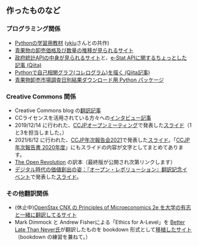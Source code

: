 ## 作ったものなど

### プログラミング関係

* [Pythonの学習用教材](https://mtoyokura.github.io/python-koza/) ([ykiu](https://github.com/ykiu)さんとの共作)
* [青果物の卸売価格及び数量の推移が見られるサイト](https://immense-bastion-39201.herokuapp.com)
* [政府統計APIの中身が見られるサイト](https://e-stat-api-viewer.uc.r.appspot.com)と、[e-Stat APIに関するちょっとした記事 (Qiita)](https://qiita.com/MToyokura/items/515e88780f50dc84e7b3)
* [Pythonで自己相関グラフ(コレログラム)を描く (Qiita記事)](https://qiita.com/MToyokura/items/8a58cb43e634e6421834)
* [青果物卸売市場調査日別結果ダウンロード用 Python パッケージ](https://github.com/MToyokura/seikaoroshi)

### Creative Commons 関係

* Creative Commons blog の[翻訳記事](pages/ccjp_blog_links)
* CCライセンスを活用されている方々への[インタビュー記事](pages/ccjp_blog_links_interviews)
* 2019/12/14 に行われた、[CCJPオープンミーティング](https://creativecommons.jp/2020/01/20/openmeetingreport/)で発表した[スライド](https://komtmt.files.wordpress.com/2020/01/katsuyoujirei_20191214.pdf)（1と3を担当しました。）
* 2021/6/12 に行われた、[CCJP年次報告会2021](https://creativecommons.jp/2021/05/19/ccjpnenji2021/)で発表した[スライド](https://docs.google.com/presentation/d/1wO5ri2FA7DjSAnu54tNoBGdNkb9uCtZVdWO2oUZoY1U/edit?usp=sharing)。「[CCJP年次報告書 2020年度](https://creativecommons.jp/2021/07/13/ccjp_annualreport_fy2020/)」にもスライドの内容が文字としてまとめてあります。
* [The Open Revolution](https://openrevolution.net/) の訳本（最終版が公開され次第リンクします）
* [デジタル時代の価値創出の姿：『オープン・レボリューション』翻訳記念イベント](https://peatix.com/event/2942382)で発表した[スライド](https://docs.google.com/presentation/d/1EfYDs7QyFq2Ky9270lGX_3yO8OvGW3hJG0EWW7-Yanc/edit?usp=sharing)。

### その他翻訳関係

* (休止中)[OpenStax CNX の Principles of Microeconomics 2e を大学の有志と一緒に翻訳してるサイト](https://mtoyokura.github.io/Principles-of-Microeconomics-2e-Japanese/)
* Mark Dimmock と Andrew Fisherによる「Ethics for A-Level」を [Better Late Than Never氏](https://medium.com/@BetterLateThanNever)が翻訳したものを bookdown 形式として[移植したサイト](https://mtoyokura.github.io/Ethics-for-A-Level-Japanese/)（bookdown の練習を兼ねて。）